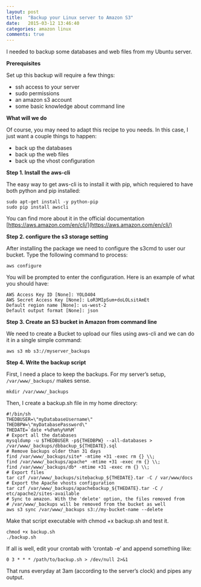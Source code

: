 ```yaml
---
layout: post
title:  "Backup your Linux server to Amazon S3"
date:   2015-03-12 13:46:40
categories: amazon linux
comments: true
---
```

I needed to backup some databases and web files from my Ubuntu server.  

**Prerequisites**

Set up this backup will require a few things:

- ssh access to your server
- sudo permissions
- an amazon s3 account
- some basic knowledge about command line

**What will we do**

Of course, you may need to adapt this recipe to you needs. In this case, I just want a couple things to happen:

- back up the databases
- back up the web files
- back up the vhost configuration

**Step 1. Install the aws-cli**

The easy way to get aws-cli is to install it with pip, which requiered to have both python and pip installed:

```other
sudo apt-get install -y python-pip
sudo pip install awscli
```
You can find more about it in the official documentation [https://aws.amazon.com/en/cli/](https://aws.amazon.com/en/cli/)

**Step 2. configure the s3 storage setting**  

After installing the package we need to configure the s3cmd to user our bucket. Type the following command to process:

```other
aws configure
```

You will be prompted to enter the configuration. Here is an example of what you should have:

```other
AWS Access Key ID [None]: YOLO404
AWS Secret Access Key [None]: LoR3MIpSum+doLOLsitAmEt
Default region name [None]: us-west-2
Default output format [None]: json
```

**Step 3. Create an S3 bucket in Amazon from command line**

We need to create a Bucket to upload our files using aws-cli and we can do it in a single simple command:

```other
aws s3 mb s3://myserver_backups
```

**Step 4. Write the backup script**

First, I need a place to keep the backups. For my server’s setup, `/var/www/_backups/` makes sense.

```other
mkdir /var/www/_backups
```

Then, I create a backup.sh file in my home directory:

```other
#!/bin/sh
THEDBUSER=\"myDatabaseUsername\"
THEDBPW=\"myDatabasePassword\"
THEDATE=`date +%d%m%y%H%M`
# Export all the databases
mysqldump -u $THEDBUSER -p${THEDBPW} --all-databases > /var/www/_backups/dbbackup_${THEDATE}.sql
# Remove backups older than 31 days
find /var/www/_backups/site* -mtime +31 -exec rm {} \\;
find /var/www/_backups/apache* -mtime +31 -exec rm {} \\;
find /var/www/_backups/db* -mtime +31 -exec rm {} \\;
# Export files
tar czf /var/www/_backups/sitebackup_${THEDATE}.tar -C / var/www/docs
# Export the Apache vhosts configuration
tar czf /var/www/_backups/apachebackup_${THEDATE}.tar -C / etc/apache2/sites-available
# Sync to amazon. With the 'delete' option, the files removed from
# /var/www/_backups will be removed from the bucket as well
aws s3 sync /var/www/_backups s3://my-bucket-name --delete
```

Make that script executable with chmod +x backup.sh and test it.

```other
chmod +x backup.sh
./backup.sh
```

If all is well, edit your crontab with ‘crontab -e’ and append something like:

```other
0 3 * * * /path/to/backup.sh > /dev/null 2>&1
```

That runs everyday at 3am (according to the server’s clock) and pipes any output.
